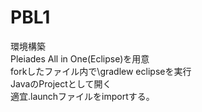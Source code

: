# PBL1

環境構築  
Pleiades All in One(Eclipse)を用意  
forkしたファイル内で\gradlew eclipseを実行  
JavaのProjectとして開く  
適宜.launchファイルをimportする。  
